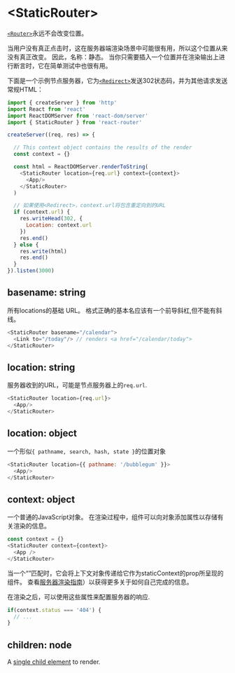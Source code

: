 # &lt;StaticRouter>

[`<Router>`](Router.md)永远不会改变位置。

当用户没有真正点击时，这在服务器端渲染场景中可能很有用，所以这个位置从来没有真正改变。 因此，名称：静态。 当你只需要插入一个位置并在渲染输出上进行断言时，它在简单测试中也很有用。

下面是一个示例节点服务器，它为[`<Redirect>`](Redirect.md)发送302状态码，并为其他请求发送常规HTML：

```js
import { createServer } from 'http'
import React from 'react'
import ReactDOMServer from 'react-dom/server'
import { StaticRouter } from 'react-router'

createServer((req, res) => {

  // This context object contains the results of the render
  const context = {}

  const html = ReactDOMServer.renderToString(
    <StaticRouter location={req.url} context={context}>
      <App/>
    </StaticRouter>
  )

  // 如果使用<Redirect>，context.url将包含重定向到的URL
  if (context.url) {
    res.writeHead(302, {
      Location: context.url
    })
    res.end()
  } else {
    res.write(html)
    res.end()
  }
}).listen(3000)
```

## basename: string

所有locations的基础 URL。 格式正确的基本名应该有一个前导斜杠,但不能有斜线。


```js
<StaticRouter basename="/calendar">
  <Link to="/today"/> // renders <a href="/calendar/today">
</StaticRouter>
```

## location: string

服务器收到的URL，可能是节点服务器上的`req.url`.

```js
<StaticRouter location={req.url}>
  <App/>
</StaticRouter>
```

## location: object

一个形似`{ pathname, search, hash, state }`的位置对象

```js
<StaticRouter location={{ pathname: '/bubblegum' }}>
  <App/>
</StaticRouter>
```

## context: object

一个普通的JavaScript对象。 在渲染过程中，组件可以向对象添加属性以存储有关渲染的信息。

```js
const context = {}
<StaticRouter context={context}>
  <App />
</StaticRouter>
```

当一个“<Route>”匹配时，它会将上下文对象传递给它作为staticContext的prop所呈现的组件。 查看[服务器渲染指南](../../../react-router-dom/docs/guides/server-rendering.md)）以获得更多关于如何自己完成的信息。

在渲染之后，可以使用这些属性来配置服务器的响应.

```js
if(context.status === '404') {
  // ...
}
```

## children: node

A [single child element](https://facebook.github.io/react/docs/react-api.html#react.children.only) to render.
